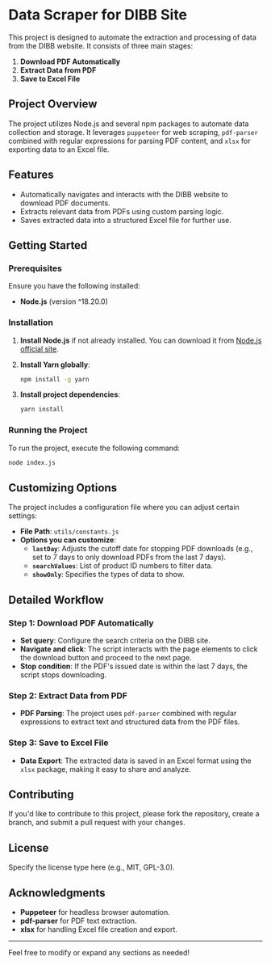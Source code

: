 # Data Scraper for DIBB Site

This project is designed to automate the extraction and processing of data from the DIBB website. It consists of three main stages:

1. **Download PDF Automatically**
2. **Extract Data from PDF**
3. **Save to Excel File**

## Project Overview

The project utilizes Node.js and several npm packages to automate data collection and storage. It leverages `puppeteer` for web scraping, `pdf-parser` combined with regular expressions for parsing PDF content, and `xlsx` for exporting data to an Excel file.

## Features

- Automatically navigates and interacts with the DIBB website to download PDF documents.
- Extracts relevant data from PDFs using custom parsing logic.
- Saves extracted data into a structured Excel file for further use.

## Getting Started

### Prerequisites

Ensure you have the following installed:

- **Node.js** (version ^18.20.0)

### Installation

1. **Install Node.js** if not already installed. You can download it from [Node.js official site](https://nodejs.org/).
2. **Install Yarn globally**:
   ```bash
   npm install -g yarn
   ```

3. **Install project dependencies**:
   ```bash
   yarn install
   ```

### Running the Project

To run the project, execute the following command:

```bash
node index.js
```

## Customizing Options

The project includes a configuration file where you can adjust certain settings:

- **File Path**: `utils/constants.js`
- **Options you can customize**:
  - **`lastDay`**: Adjusts the cutoff date for stopping PDF downloads (e.g., set to 7 days to only download PDFs from the last 7 days).
  - **`searchValues`**: List of product ID numbers to filter data.
  - **`showOnly`**: Specifies the types of data to show.

## Detailed Workflow

### Step 1: Download PDF Automatically
- **Set query**: Configure the search criteria on the DIBB site.
- **Navigate and click**: The script interacts with the page elements to click the download button and proceed to the next page.
- **Stop condition**: If the PDF's issued date is within the last 7 days, the script stops downloading.

### Step 2: Extract Data from PDF
- **PDF Parsing**: The project uses `pdf-parser` combined with regular expressions to extract text and structured data from the PDF files.

### Step 3: Save to Excel File
- **Data Export**: The extracted data is saved in an Excel format using the `xlsx` package, making it easy to share and analyze.

## Contributing

If you'd like to contribute to this project, please fork the repository, create a branch, and submit a pull request with your changes.

## License

Specify the license type here (e.g., MIT, GPL-3.0).

## Acknowledgments

- **Puppeteer** for headless browser automation.
- **pdf-parser** for PDF text extraction.
- **xlsx** for handling Excel file creation and export.

---

Feel free to modify or expand any sections as needed!